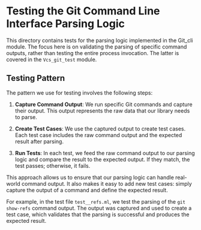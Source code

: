 # Testing the Git Command Line Interface Parsing Logic

This directory contains tests for the parsing logic implemented in the Git_cli
module. The focus here is on validating the parsing of specific command outputs,
rather than testing the entire process invocation. The latter is covered in the
`Vcs_git_test` module.

## Testing Pattern

The pattern we use for testing involves the following steps:

1. **Capture Command Output**: We run specific Git commands and capture their
   output. This output represents the raw data that our library needs to parse.

2. **Create Test Cases**: We use the captured output to create test cases. Each
   test case includes the raw command output and the expected result after
   parsing.

3. **Run Tests**: In each test, we feed the raw command output to our parsing
   logic and compare the result to the expected output. If they match, the test
   passes; otherwise, it fails.

This approach allows us to ensure that our parsing logic can handle real-world
command output. It also makes it easy to add new test cases: simply capture the
output of a command and define the expected result.

For example, in the test file `test__refs.ml`, we test the parsing of the
`git show-refs` command output. The output was captured and used to create a test
case, which validates that the parsing is successful and produces the expected
result.